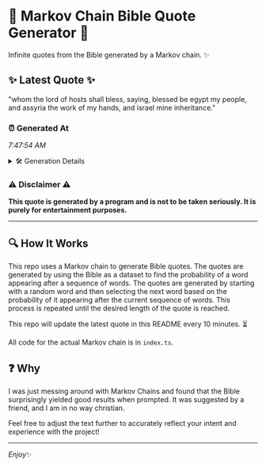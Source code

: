 # 📖 Markov Chain Bible Quote Generator 📖

Infinite quotes from the Bible generated by a Markov chain. ✨

## ✨ Latest Quote ✨
"whom the lord of hosts shall bless, saying, blessed be egypt my people, and assyria the work of my hands, and israel mine inheritance."

### ⏰ Generated At
*7:47:54 AM*

<details>
    <summary>🛠️ Generation Details</summary>
    <p>
        <strong>🌱 Seed:</strong> whom<br>
        <strong>🔄 Iterations:</strong> 23<br>
        <strong>📜 Context History:</strong><br>[ whom ]: the<br>[ whom, the ]: lord<br>[ whom, the, lord ]: of<br>[ whom, the, lord, of ]: hosts<br>[ whom, the, lord, of, hosts ]: shall<br>[ whom, the, lord, of, hosts, shall ]: bless,<br>[ the, lord, of, hosts, shall, bless, ]: saying,<br>[ lord, of, hosts, shall, bless,, saying, ]: blessed<br>[ of, hosts, shall, bless,, saying,, blessed ]: be<br>[ hosts, shall, bless,, saying,, blessed, be ]: egypt<br>[ shall, bless,, saying,, blessed, be, egypt ]: my<br>[ bless,, saying,, blessed, be, egypt, my ]: people,<br>[ saying,, blessed, be, egypt, my, people, ]: and<br>[ blessed, be, egypt, my, people,, and ]: assyria<br>[ be, egypt, my, people,, and, assyria ]: the<br>[ egypt, my, people,, and, assyria, the ]: work<br>[ my, people,, and, assyria, the, work ]: of<br>[ people,, and, assyria, the, work, of ]: my<br>[ and, assyria, the, work, of, my ]: hands,<br>[ assyria, the, work, of, my, hands, ]: and<br>[ the, work, of, my, hands,, and ]: israel<br>[ work, of, my, hands,, and, israel ]: mine<br>[ of, my, hands,, and, israel, mine ]: inheritance.<br>
    </p>
</details>

### ⚠️ Disclaimer ⚠️
**This quote is generated by a program and is not to be taken seriously. It is purely for entertainment purposes.**

---

## 🔍 How It Works

This repo uses a Markov chain to generate Bible quotes. The quotes are generated by using the Bible as a dataset to find the probability of a word appearing after a sequence of words. The quotes are generated by starting with a random word and then selecting the next word based on the probability of it appearing after the current sequence of words. This process is repeated until the desired length of the quote is reached.

This repo will update the latest quote in this README every 10 minutes. ⏳

All code for the actual Markov chain is in `index.ts`.

## ❓ Why

I was just messing around with Markov Chains and found that the Bible surprisingly yielded good results when prompted. 
It was suggested by a friend, and I am in no way christian.

Feel free to adjust the text further to accurately reflect your intent and experience with the project!

---

*Enjoy*✨
